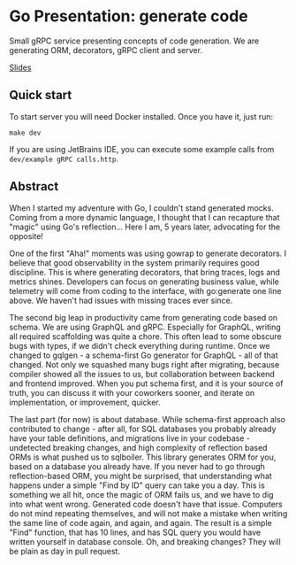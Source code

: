 # Go Presentation: generate code

Small gRPC service presenting concepts of code generation. We are generating ORM, decorators, gRPC client and server.

[Slides](https://slides.com/antosdaniel/generating-code-in-go)

## Quick start

To start server you will need Docker installed. Once you have it, just run:
```
make dev
```

If you are using JetBrains IDE, you can execute some example calls from `dev/example gRPC calls.http`.

## Abstract

When I started my adventure with Go, I couldn't stand generated mocks. Coming from a more dynamic language, I thought that I can recapture that "magic" using Go's reflection... Here I am, 5 years later, advocating for the opposite!

One of the first "Aha!" moments was using gowrap to generate decorators. I believe that good observability in the system primarily requires good discipline. This is where generating decorators, that bring traces, logs and metrics shines. Developers can focus on generating business value, while telemetry will come from coding to the interface, with go:generate one line above. We haven't had issues with missing traces ever since.

The second big leap in productivity came from generating code based on schema. We are using GraphQL and gRPC. Especially for GraphQL, writing all required scaffolding was quite a chore. This often lead to some obscure bugs with types, if we didn't check everything during runtime. Once we changed to gqlgen - a schema-first Go generator for GraphQL - all of that changed. Not only we squashed many bugs right after migrating, because compiler showed all the issues to us, but collaboration between backend and frontend improved. When you put schema first, and it is your source of truth, you can discuss it with your coworkers sooner, and iterate on implementation, or improvement, quicker.

The last part (for now) is about database. While schema-first approach also contributed to change - after all, for SQL databases you probably already have your table definitions, and migrations live in your codebase - undetected breaking changes, and high complexity of reflection based ORMs is what pushed us to sqlboiler. This library generates ORM for you, based on a database you already have. If you never had to go through reflection-based ORM, you might be surprised, that understanding what happens under a simple "Find by ID" query can take you a day. This is something we all hit, once the magic of ORM fails us, and we have to dig into what went wrong. Generated code doesn't have that issue. Computers do not mind repeating themselves, and will not make a mistake when writing the same line of code again, and again, and again. The result is a simple "Find" function, that has 10 lines, and has SQL query you would have written yourself in database console. Oh, and breaking changes? They will be plain as day in pull request.
